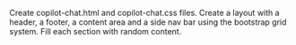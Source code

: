 Create copilot-chat.html and copilot-chat.css files.
Create a layout with a header, a footer, a content area and a side nav bar using the bootstrap grid system.
Fill each section with random content.
